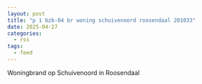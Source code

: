 ```yaml
---
layout: post
title: "p 1 bzb-04 br woning schuivenoord roosendaal 201033"
date: 2025-04-27
categories: 
  - rss
tags: 
  - feed
---
```


Woningbrand op Schuivenoord in Roosendaal
